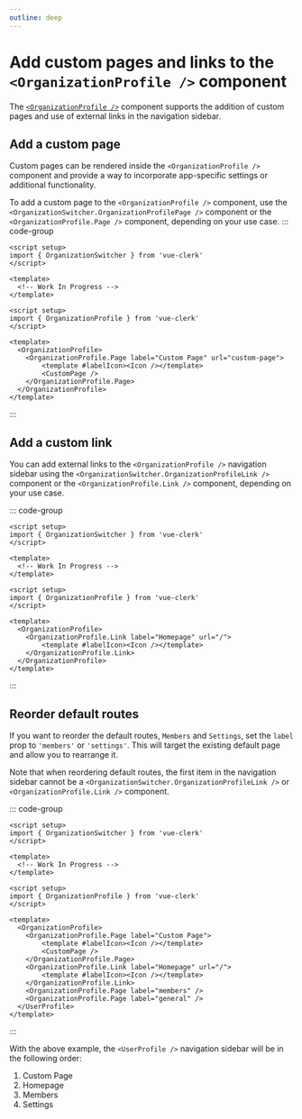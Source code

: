 ```yaml
---
outline: deep
---
```


# Add custom pages and links to the `<OrganizationProfile />` component

The [`<OrganizationProfile />`](/components/organization/organization-profile) component supports the addition of custom pages and use of external links in the navigation sidebar.

## Add a custom page

Custom pages can be rendered inside the `<OrganizationProfile />` component and provide a way to incorporate app-specific settings or additional functionality.

To add a custom page to the `<OrganizationProfile />` component, use the `<OrganizationSwitcher.OrganizationProfilePage />` component or the `<OrganizationProfile.Page />` component, depending on your use case.
::: code-group

```vue [OrganizationSwitcher]
<script setup>
import { OrganizationSwitcher } from 'vue-clerk'
</script>

<template>
  <!-- Work In Progress -->
</template>
```

```vue [Dedicated page]
<script setup>
import { OrganizationProfile } from 'vue-clerk'
</script>

<template>
  <OrganizationProfile>
    <OrganizationProfile.Page label="Custom Page" url="custom-page">
        <template #labelIcon><Icon /></template>
        <CustomPage />
    </OrganizationProfile.Page>
  </OrganizationProfile>
</template>
```

:::

## Add a custom link

You can add external links to the `<OrganizationProfile />` navigation sidebar using the `<OrganizationSwitcher.OrganizationProfileLink />` component or the `<OrganizationProfile.Link />` component, depending on your use case.

::: code-group

```vue [OrganizationSwitcher]
<script setup>
import { OrganizationSwitcher } from 'vue-clerk'
</script>

<template>
  <!-- Work In Progress -->
</template>
```

```vue [Dedicated page]
<script setup>
import { OrganizationProfile } from 'vue-clerk'
</script>

<template>
  <OrganizationProfile>
    <OrganizationProfile.Link label="Homepage" url="/">
        <template #labelIcon><Icon /></template>
    </OrganizationProfile.Link>
  </OrganizationProfile>
</template>
```

:::

## Reorder default routes

If you want to reorder the default routes, `Members` and `Settings`, set the `label` prop to `'members'` or `'settings'`. This will target the existing default page and allow you to rearrange it.

Note that when reordering default routes, the first item in the navigation sidebar cannot be a `<OrganizationSwitcher.OrganizationProfileLink />` or `<OrganizationProfile.Link />` component.

::: code-group

```vue [OrganizationSwitcher]
<script setup>
import { OrganizationSwitcher } from 'vue-clerk'
</script>

<template>
  <!-- Work In Progress -->
</template>
```

```vue [Dedicated page]
<script setup>
import { OrganizationProfile } from 'vue-clerk'
</script>

<template>
  <OrganizationProfile>
    <OrganizationProfile.Page label="Custom Page">
        <template #labelIcon><Icon /></template>
        <CustomPage />
    </OrganizationProfile.Page>
    <OrganizationProfile.Link label="Homepage" url="/">
        <template #labelIcon><Icon /></template>
    </OrganizationProfile.Link>
    <OrganizationProfile.Page label="members" />
    <OrganizationProfile.Page label="general" />
  </UserProfile>
</template>
```

:::

With the above example, the `<UserProfile />` navigation sidebar will be in the following order:

1. Custom Page
2. Homepage
3. Members
4. Settings
